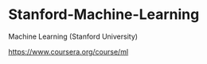 Stanford-Machine-Learning
=========================

Machine Learning (Stanford University)

https://www.coursera.org/course/ml
